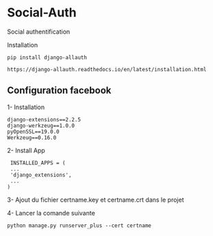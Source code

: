 # Social-Auth
 Social authentification
 
 Installation 
    
    pip install django-allauth
    
    https://django-allauth.readthedocs.io/en/latest/installation.html
    
## Configuration facebook

1- Installation
    
    django-extensions==2.2.5
    django-werkzeug==1.0.0
    pyOpenSSL==19.0.0
    Werkzeug==0.16.0
    
2- Install App

     INSTALLED_APPS = (
     ...
     'django_extensions',
     ...
    )
    
3- Ajout du fichier certname.key et certname.crt dans le projet

4- Lancer la comande suivante

    python manage.py runserver_plus --cert certname
   
